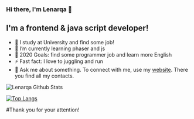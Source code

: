 ### Hi there, I'm Lenarqa 👋

## I'm a frontend & java script developer!
- 🔭 I study at University and find some job!
- 🌱 I’m currently learning phaser and js 
- 🥅 2020 Goals: find some programmer job and learn more English
- ⚡ Fast fact: I love to juggling and run
- 💬 Ask me about something. To connect with me, use my [website](valievlr.ru). There you find all my contacts.

<img align="left" alt="Lenarqa Github Stats" src="https://github-readme-stats.vercel.app/api?username=Lenarqa&show_icons=true&hide_border=true&hide=issues,contribs,prs&theme=buefy" />

<br>

[![Top Langs](https://github-readme-stats.vercel.app/api/top-langs/?username=Lenarqa&layout=compact&hide_border=true&theme=buefy)](https://github.com/Lenarqa/github-readme-stats)

#Thank you for your attention!
